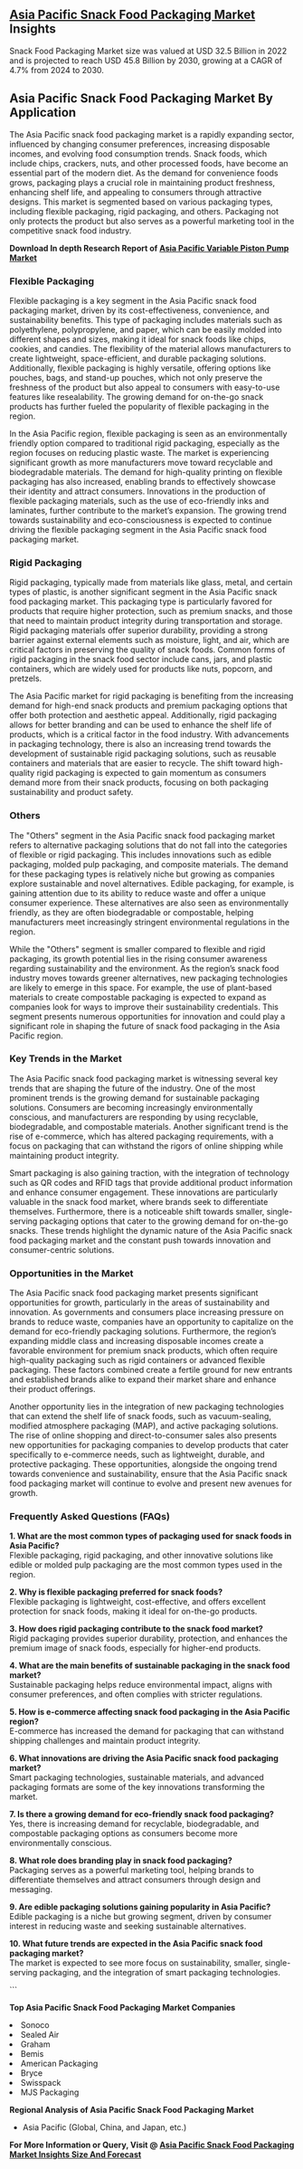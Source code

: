 <h2><a href="https://www.verifiedmarketreports.com/download-sample/?rid=289584&amp;utm_source=Github-Feb&amp;utm_medium=219" target="_blank">Asia Pacific Snack Food Packaging Market</a> Insights</h2><p>Snack Food Packaging Market size was valued at USD 32.5 Billion in 2022 and is projected to reach USD 45.8 Billion by 2030, growing at a CAGR of 4.7% from 2024 to 2030.</p><p><h2>Asia Pacific Snack Food Packaging Market By Application</h2> <p>The Asia Pacific snack food packaging market is a rapidly expanding sector, influenced by changing consumer preferences, increasing disposable incomes, and evolving food consumption trends. Snack foods, which include chips, crackers, nuts, and other processed foods, have become an essential part of the modern diet. As the demand for convenience foods grows, packaging plays a crucial role in maintaining product freshness, enhancing shelf life, and appealing to consumers through attractive designs. This market is segmented based on various packaging types, including flexible packaging, rigid packaging, and others. Packaging not only protects the product but also serves as a powerful marketing tool in the competitive snack food industry.</p> <p><strong><p><strong>Download In depth Research Report of <a href="https://www.verifiedmarketreports.com/download-sample/?rid=236118&amp;utm_source=Pulse-Dec&amp;utm_medium=219" target="_blank">Asia Pacific Variable Piston Pump Market</a></strong></p></strong></p> <h3>Flexible Packaging</h3> <p>Flexible packaging is a key segment in the Asia Pacific snack food packaging market, driven by its cost-effectiveness, convenience, and sustainability benefits. This type of packaging includes materials such as polyethylene, polypropylene, and paper, which can be easily molded into different shapes and sizes, making it ideal for snack foods like chips, cookies, and candies. The flexibility of the material allows manufacturers to create lightweight, space-efficient, and durable packaging solutions. Additionally, flexible packaging is highly versatile, offering options like pouches, bags, and stand-up pouches, which not only preserve the freshness of the product but also appeal to consumers with easy-to-use features like resealability. The growing demand for on-the-go snack products has further fueled the popularity of flexible packaging in the region.</p> <p>In the Asia Pacific region, flexible packaging is seen as an environmentally friendly option compared to traditional rigid packaging, especially as the region focuses on reducing plastic waste. The market is experiencing significant growth as more manufacturers move toward recyclable and biodegradable materials. The demand for high-quality printing on flexible packaging has also increased, enabling brands to effectively showcase their identity and attract consumers. Innovations in the production of flexible packaging materials, such as the use of eco-friendly inks and laminates, further contribute to the market’s expansion. The growing trend towards sustainability and eco-consciousness is expected to continue driving the flexible packaging segment in the Asia Pacific snack food packaging market.</p> <h3>Rigid Packaging</h3> <p>Rigid packaging, typically made from materials like glass, metal, and certain types of plastic, is another significant segment in the Asia Pacific snack food packaging market. This packaging type is particularly favored for products that require higher protection, such as premium snacks, and those that need to maintain product integrity during transportation and storage. Rigid packaging materials offer superior durability, providing a strong barrier against external elements such as moisture, light, and air, which are critical factors in preserving the quality of snack foods. Common forms of rigid packaging in the snack food sector include cans, jars, and plastic containers, which are widely used for products like nuts, popcorn, and pretzels.</p> <p>The Asia Pacific market for rigid packaging is benefiting from the increasing demand for high-end snack products and premium packaging options that offer both protection and aesthetic appeal. Additionally, rigid packaging allows for better branding and can be used to enhance the shelf life of products, which is a critical factor in the food industry. With advancements in packaging technology, there is also an increasing trend towards the development of sustainable rigid packaging solutions, such as reusable containers and materials that are easier to recycle. The shift toward high-quality rigid packaging is expected to gain momentum as consumers demand more from their snack products, focusing on both packaging sustainability and product safety.</p> <h3>Others</h3> <p>The "Others" segment in the Asia Pacific snack food packaging market refers to alternative packaging solutions that do not fall into the categories of flexible or rigid packaging. This includes innovations such as edible packaging, molded pulp packaging, and composite materials. The demand for these packaging types is relatively niche but growing as companies explore sustainable and novel alternatives. Edible packaging, for example, is gaining attention due to its ability to reduce waste and offer a unique consumer experience. These alternatives are also seen as environmentally friendly, as they are often biodegradable or compostable, helping manufacturers meet increasingly stringent environmental regulations in the region.</p> <p>While the "Others" segment is smaller compared to flexible and rigid packaging, its growth potential lies in the rising consumer awareness regarding sustainability and the environment. As the region’s snack food industry moves towards greener alternatives, new packaging technologies are likely to emerge in this space. For example, the use of plant-based materials to create compostable packaging is expected to expand as companies look for ways to improve their sustainability credentials. This segment presents numerous opportunities for innovation and could play a significant role in shaping the future of snack food packaging in the Asia Pacific region.</p> <h3>Key Trends in the Market</h3> <p>The Asia Pacific snack food packaging market is witnessing several key trends that are shaping the future of the industry. One of the most prominent trends is the growing demand for sustainable packaging solutions. Consumers are becoming increasingly environmentally conscious, and manufacturers are responding by using recyclable, biodegradable, and compostable materials. Another significant trend is the rise of e-commerce, which has altered packaging requirements, with a focus on packaging that can withstand the rigors of online shipping while maintaining product integrity.</p> <p>Smart packaging is also gaining traction, with the integration of technology such as QR codes and RFID tags that provide additional product information and enhance consumer engagement. These innovations are particularly valuable in the snack food market, where brands seek to differentiate themselves. Furthermore, there is a noticeable shift towards smaller, single-serving packaging options that cater to the growing demand for on-the-go snacks. These trends highlight the dynamic nature of the Asia Pacific snack food packaging market and the constant push towards innovation and consumer-centric solutions.</p> <h3>Opportunities in the Market</h3> <p>The Asia Pacific snack food packaging market presents significant opportunities for growth, particularly in the areas of sustainability and innovation. As governments and consumers place increasing pressure on brands to reduce waste, companies have an opportunity to capitalize on the demand for eco-friendly packaging solutions. Furthermore, the region’s expanding middle class and increasing disposable incomes create a favorable environment for premium snack products, which often require high-quality packaging such as rigid containers or advanced flexible packaging. These factors combined create a fertile ground for new entrants and established brands alike to expand their market share and enhance their product offerings.</p> <p>Another opportunity lies in the integration of new packaging technologies that can extend the shelf life of snack foods, such as vacuum-sealing, modified atmosphere packaging (MAP), and active packaging solutions. The rise of online shopping and direct-to-consumer sales also presents new opportunities for packaging companies to develop products that cater specifically to e-commerce needs, such as lightweight, durable, and protective packaging. These opportunities, alongside the ongoing trend towards convenience and sustainability, ensure that the Asia Pacific snack food packaging market will continue to evolve and present new avenues for growth.</p> <h3>Frequently Asked Questions (FAQs)</h3> <p><strong>1. What are the most common types of packaging used for snack foods in Asia Pacific?</strong><br>Flexible packaging, rigid packaging, and other innovative solutions like edible or molded pulp packaging are the most common types used in the region.</p> <p><strong>2. Why is flexible packaging preferred for snack foods?</strong><br>Flexible packaging is lightweight, cost-effective, and offers excellent protection for snack foods, making it ideal for on-the-go products.</p> <p><strong>3. How does rigid packaging contribute to the snack food market?</strong><br>Rigid packaging provides superior durability, protection, and enhances the premium image of snack foods, especially for higher-end products.</p> <p><strong>4. What are the main benefits of sustainable packaging in the snack food market?</strong><br>Sustainable packaging helps reduce environmental impact, aligns with consumer preferences, and often complies with stricter regulations.</p> <p><strong>5. How is e-commerce affecting snack food packaging in the Asia Pacific region?</strong><br>E-commerce has increased the demand for packaging that can withstand shipping challenges and maintain product integrity.</p> <p><strong>6. What innovations are driving the Asia Pacific snack food packaging market?</strong><br>Smart packaging technologies, sustainable materials, and advanced packaging formats are some of the key innovations transforming the market.</p> <p><strong>7. Is there a growing demand for eco-friendly snack food packaging?</strong><br>Yes, there is increasing demand for recyclable, biodegradable, and compostable packaging options as consumers become more environmentally conscious.</p> <p><strong>8. What role does branding play in snack food packaging?</strong><br>Packaging serves as a powerful marketing tool, helping brands to differentiate themselves and attract consumers through design and messaging.</p> <p><strong>9. Are edible packaging solutions gaining popularity in Asia Pacific?</strong><br>Edible packaging is a niche but growing segment, driven by consumer interest in reducing waste and seeking sustainable alternatives.</p> <p><strong>10. What future trends are expected in the Asia Pacific snack food packaging market?</strong><br>The market is expected to see more focus on sustainability, smaller, single-serving packaging, and the integration of smart packaging technologies.</p> ```</p><p><strong>Top Asia Pacific Snack Food Packaging Market Companies</strong></p><div data-test-id=""><p><li>Sonoco</li><li> Sealed Air</li><li> Graham</li><li> Bemis</li><li> American Packaging</li><li> Bryce</li><li> Swisspack</li><li> MJS Packaging</li></p><div><strong>Regional Analysis of&nbsp;Asia Pacific Snack Food Packaging Market</strong></div><ul><li dir="ltr"><p dir="ltr">Asia Pacific (Global, China, and Japan, etc.)</p></li></ul><p><strong>For More Information or Query, Visit @&nbsp;</strong><strong><a href="https://www.verifiedmarketreports.com/product/snack-food-packaging-market/?utm_source=Github-Feb&amp;utm_medium=219" target="_blank">Asia Pacific Snack Food Packaging Market Insights Size And Forecast</a></strong></p></div><h2>&nbsp;</h2><div data-test-id="">&nbsp;</div>
